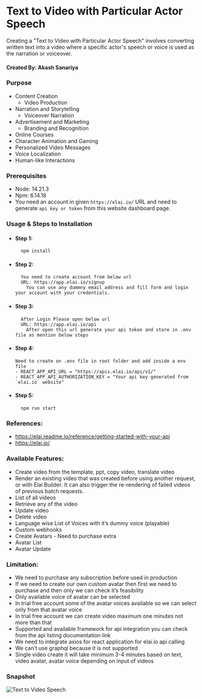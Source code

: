 # Text to Video with Particular Actor Speech

Creating a "Text to Video with Particular Actor Speech" involves converting written text into a video where a specific actor's speech or voice is used as the narration or voiceover.

#### Created By: Akash Sanariya

### Purpose

- Content Creation
  - Video Production
- Narration and Storytelling
  - Voiceover Narration
- Advertisement and Marketing
  - Branding and Recognition
- Online Courses
- Character Animation and Gaming
- Personalized Video Messages
- Voice Localization
- Human-like Interactions

### Prerequisites

- Node: 14.21.3
- Npm: 6.14.18
- You need an account in given `https://elai.io/` URL and need to generate `api key or token` from this website dashboard page.

### Usage & Steps to Installation

- #### Step 1:
  ```
    npm install
  ```
- #### Step 2:

  ```
    You need to create account from below url
    URL: https://app.elai.io/signup
      You can use any dummny email address and fill form and login your account with your credentials.
  ```

- #### Step 3:

  ```
    After Login Please open below url
    URL: https://app.elai.io/api
      After open this url generate your api token and store in .env file as mention below steps
  ```

- #### Step 4:
  ```
  Need to create on .env file in root folder and add inside a env file
  - REACT_APP_API_URL = "https://apis.elai.io/api/v1/"
  - REACT_APP_API_AUTHORIZATION_KEY = "Your api key generated from `elai.io` website"
  ```
- #### Step 5:
  ```
    npm run start
  ```

### References:

- https://elai.readme.io/reference/getting-started-with-your-api
- https://elai.io/

### Available Features:

- Create video from the template, ppt, copy video, translate video
- Render an existing video that was created before using another request, or with Elai Builder. It can also trigger the re-rendering of failed videos of previous batch requests.
- List of all videos
- Retrieve any of the video
- Update video
- Delete video
- Language wise List of Voices with it’s dummy voice (playable)
- Custom webhooks
- Create Avatars - Need to purchase extra
- Avatar List
- Avatar Update

### Limitation:

- We need to purchase any subscription before used in production
- If we need to create our own custom avatar then first we need to purchase and then only we can check it’s feasibility
- Only available voice of avatar can be selected
- In trial free account some of the avatar voices available so we can select only from that avatar voice
- In trial free account we can create video maximum one minutes not more than that
- Supported and available framework for api integration you can check from the api listing documentation link
- We need to integrate axios for react application for elai.io api calling
- We can’t use graphql because it is not supported
- Single video create it will take minimum 3-4 minutes based on text, video avatar, avatar voice depending on input of videos

### Snapshot

![Text to Video Speech](https://dev.azure.com/BrainvireInfo/9e43166a-9cd3-4232-8a59-017698f26e78/_apis/git/repositories/9b507252-6292-49a7-b0b5-3bc86fc9d32d/items?path=/Video%20%26%20Audio%20%26%20Images%20%26%20Text/text-to-video-speech-reactjs/Applicatio%20Snapshot/text-to-video-speech-reactjs.png&versionDescriptor%5BversionOptions%5D=0&versionDescriptor%5BversionType%5D=0&versionDescriptor%5Bversion%5D=feature/folder-structure&resolveLfs=true&%24format=octetStream&api-version=5.0)
